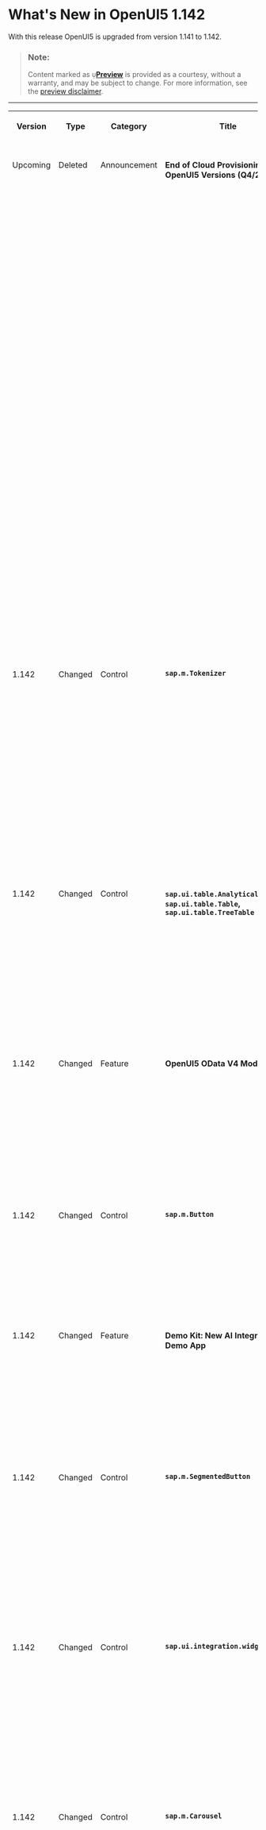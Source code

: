 <!-- loio92ed100c9bef4f24b62e0419d2ea22bc -->

<link rel="stylesheet" type="text/css" href="../css/sap-icons.css"/>

# What's New in OpenUI5 1.142

With this release OpenUI5 is upgraded from version 1.141 to 1.142.

> ### Note:  
> Content marked as <span style="color:#666666;"><span class="SAP-icons-V5"></span></span>**[Preview](https://help.sap.com/docs/whats-new-disclaimer)** is provided as a courtesy, without a warranty, and may be subject to change. For more information, see the [preview disclaimer](https://help.sap.com/docs/whats-new-disclaimer).

****


<table>
<tr>
<th valign="top">

Version

</th>
<th valign="top">

Type

</th>
<th valign="top">

Category

</th>
<th valign="top">

Title

</th>
<th valign="top">

Description

</th>
<th valign="top">

Action

</th>
<th valign="top">

Available as of

</th>
</tr>
<tr>
<td valign="top">

Upcoming 

</td>
<td valign="top">

Deleted 

</td>
<td valign="top">

Announcement 

</td>
<td valign="top">

**End of Cloud Provisioning for OpenUI5 Versions \(Q4/2025\)** 

</td>
<td valign="top">

**End of Cloud Provisioning for OpenUI5 Versions \(Q4/2025\)**

The following OpenUI5 versions will be removed from the OpenUI5 Content Delivery Network \(CDN\) after the end of Q4/2025.

**Minor Versions Reaching Their End of Cloud Provisioning**

The following versions including all patches will be removed entirely:

-   1.124
-   1.127
-   1.129
-   1.130
-   1.131

**Action**: Upgrade to a version that is still in maintenance.

**Patch Versions Reaching Their End of Cloud Provisioning**

The following patches will be removed:

-   1.38.64
-   1.71.67
-   1.84.47
-   1.96.34 to 1.96.35
-   1.108.35 to 1.108.37
-   1.120.21 to 1.120.23
-   1.124.7 to 1.124.8
-   1.127.1 to 1.127.4.
-   1.129.0
-   1.130.0 to 1.130.1
-   1.131.0

**Action**: Upgrade to the latest available patch for the respective OpenUI5 version.

For more information, see [Version Overview](https://sdk.openui5.org/versionoverview.html).

<sub><span style="color:#666666;"><span class="SAP-icons-V5"></span></span>**[Preview](https://help.sap.com/docs/whats-new-disclaimer)**•Deleted•Announcement•Info Only•Upcoming</sub>

</td>
<td valign="top">

Info Only 

</td>
<td valign="top">

9999-01-01

</td>
</tr>
<tr>
<td valign="top">

1.142 

</td>
<td valign="top">

Changed 

</td>
<td valign="top">

Control 

</td>
<td valign="top">

**`sap.m.Tokenizer`** 

</td>
<td valign="top">

**`sap.m.Tokenizer`**

-   The `Tokenizer` control can now be used in forms. For more information, see the [API Reference](https://ui5.sap.com/#/api/sap.m.Tokenizer%23controlProperties).
-   The control now includes multi-line display and a *Clear All* button, enhancing user experience by allowing tokens to wrap across multiple lines and enabling one-click token removal. This facilitates efficient handling of many tokens, improving app visibility and usability. For more information, see the [API Reference](https://ui5.sap.com/#/api/sap.m.Tokenizer%23overview) and the [Sample](https://ui5.sap.com/#/entity/sap.m.Tokenizer/sample/sap.m.sample.TokenizerMultiLine).

<sub>Changed•Control•Info Only•1.142</sub>

</td>
<td valign="top">

Info Only 

</td>
<td valign="top">

2025-10-30

</td>
</tr>
<tr>
<td valign="top">

1.142 

</td>
<td valign="top">

Changed 

</td>
<td valign="top">

Control 

</td>
<td valign="top">

**`sap.ui.table.AnalyticalTable`, `sap.ui.table.Table`, `sap.ui.table.TreeTable`** 

</td>
<td valign="top">

**`sap.ui.table.AnalyticalTable`, `sap.ui.table.Table`, `sap.ui.table.TreeTable`**

We have enhanced the `RowAction` functionality in `sap.ui.table` to display up to three actions, with the `Navigation` action always displayed on the far right. If more than three actions have been defined, an overflow menu is shown. For more information, see the [API Reference](https://ui5.sap.com/#/api/ap.ui.table.RowAction) and the [Sample](https://ui5.sap.com/#/entity/sap.ui.table.Table/sample/sap.ui.table.sample.RowAction).

<sub>Changed•Control•Info Only•1.142</sub>

</td>
<td valign="top">

Info Only 

</td>
<td valign="top">

2025-10-30

</td>
</tr>
<tr>
<td valign="top">

1.142 

</td>
<td valign="top">

Changed 

</td>
<td valign="top">

Feature 

</td>
<td valign="top">

**OpenUI5 OData V4 Model** 

</td>
<td valign="top">

**OpenUI5 OData V4 Model**

You can now use the `Edm.Decimal` type with a new `scale="floating"` option, which is necessary for working with ABAP DECFLOAT types. The OData V4 model supports OData V4.01 services within this scope. For more information, see [Transition to OData V4.01](../04_Essentials/transition-to-odata-v4-01-cda632b.md)and the `scale` parameter in the [API Reference](https://ui5.sap.com/#/api/sap.ui.model.odata.type.Decimal%23constructor).

<sub>Changed•Feature•Info Only•1.142</sub>

</td>
<td valign="top">

Info Only 

</td>
<td valign="top">

2025-10-30

</td>
</tr>
<tr>
<td valign="top">

1.142 

</td>
<td valign="top">

Changed 

</td>
<td valign="top">

Control 

</td>
<td valign="top">

**`sap.m.Button`** 

</td>
<td valign="top">

**`sap.m.Button`**

The screen reader announcement for buttons styled as `Emphasized` has been updated to Default Action, improving accessibility for users relying on assistive technologies. For more information, see the [Sample](https://ui5.sap.com/#/entity/sap.m.Button/sample/sap.m.sample.Button).

<sub>Changed•Control•Info Only•1.142</sub>

</td>
<td valign="top">

Info Only 

</td>
<td valign="top">

2025-10-30

</td>
</tr>
<tr>
<td valign="top">

1.142 

</td>
<td valign="top">

Changed 

</td>
<td valign="top">

Feature 

</td>
<td valign="top">

**Demo Kit: New AI Integration Demo App** 

</td>
<td valign="top">

**Demo Kit: New AI Integration Demo App**

We've introduced a new AI Integration demo app. It illustrates how to seamlessly integrate UI5 Web Components into the OpenUI5 framework, enabling developers to test AI use cases. For more information, see the [Demo Apps](https://ui5.sap.com/#/demoapps/).

<sub>Changed•Feature•Info Only•1.142</sub>

</td>
<td valign="top">

Info Only 

</td>
<td valign="top">

2025-10-30

</td>
</tr>
<tr>
<td valign="top">

1.142 

</td>
<td valign="top">

Changed 

</td>
<td valign="top">

Control 

</td>
<td valign="top">

**`sap.m.SegmentedButton`** 

</td>
<td valign="top">

**`sap.m.SegmentedButton`**

The new `contentMode` property enables flexible width behavior with values of `ContentFit` or `EqualSized`. These options offer greater control over button sizing, allowing for either content-based or uniform widths, thereby enhancing the design and consistency of the user interface. For more information, see the [API Reference](https://ui5.sap.com/#/api/sap.m.SegmentedButton).

<sub>Changed•Control•Info Only•1.142</sub>

</td>
<td valign="top">

Info Only 

</td>
<td valign="top">

2025-10-30

</td>
</tr>
<tr>
<td valign="top">

1.142 

</td>
<td valign="top">

Changed 

</td>
<td valign="top">

Control 

</td>
<td valign="top">

**`sap.ui.integration.widgets.Card`** 

</td>
<td valign="top">

**`sap.ui.integration.widgets.Card`**

The new `dateTimeWithTimezone` formatter allows datetime values to be converted to different time zones, enhancing the flexibility and accuracy of time-related data across various regions. This feature is useful for applications that require precise time zone adjustments for global users. For more information, see the [Sample](https://ui5.sap.com/test-resources/sap/ui/integration/demokit/cardExplorer/webapp/index.html#/explore/dateAndTime/dateAndTimeWithTimezone) and the [Documentation](https://ui5.sap.com/test-resources/sap/ui/integration/demokit/cardExplorer/webapp/index.html#/learn/formatters/dateAndTime) in the Card Explorer.

<sub>Changed•Control•Info Only•1.142</sub>

</td>
<td valign="top">

Info Only 

</td>
<td valign="top">

2025-10-30

</td>
</tr>
<tr>
<td valign="top">

1.142 

</td>
<td valign="top">

Changed 

</td>
<td valign="top">

Control 

</td>
<td valign="top">

**`sap.m.Carousel`** 

</td>
<td valign="top">

**`sap.m.Carousel`**

Accessibility attributes and keyboard navigation handling have been updated to improve user experience, including changes to roles and rendering adaptations. These enhancements ensure better navigation and interaction for users relying on assistive technologies. For more information, see the [Sample](https://ui5.sap.com/#/entity/sap.m.Carousel/sample/sap.m.sample.CarouselWithMorePages). 

<sub>Changed•Control•Info Only•1.142</sub>

</td>
<td valign="top">

Info Only 

</td>
<td valign="top">

2025-10-30

</td>
</tr>
</table>

